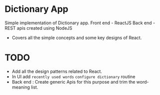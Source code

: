 # Dictionary App

Simple implementation of Dictionary app.
Front end - ReactJS 
Back end  - REST apis created using NodeJS
- Covers all the simple concepts and some key designs of React.

# TODO

- Add all the design patterns related to React.
- In UI add `recently used words` `configure dictionary` routine
- Back end : Create generic Apis for this purpose and trim the word-meaning list.
